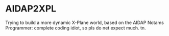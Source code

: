 # AIDAP2XPL
Trying to build a more dynamic X-Plane world, based on the AIDAP Notams<br>
Programmer: complete coding idiot, so pls do net expect much.
tn.
